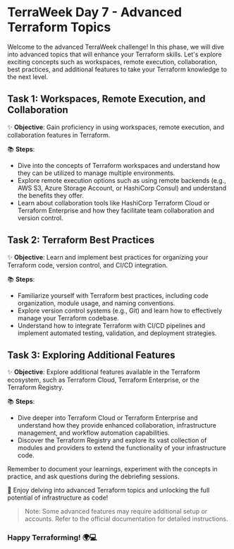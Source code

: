 # TerraWeek Day 7 - Advanced Terraform Topics

Welcome to the advanced TerraWeek challenge! In this phase, we will dive into advanced topics that will enhance your Terraform skills. Let's explore exciting concepts such as workspaces, remote execution, collaboration, best practices, and additional features to take your Terraform knowledge to the next level.

## Task 1: Workspaces, Remote Execution, and Collaboration

✨ **Objective**: Gain proficiency in using workspaces, remote execution, and collaboration features in Terraform.

📚 **Steps**:
- Dive into the concepts of Terraform workspaces and understand how they can be utilized to manage multiple environments.
- Explore remote execution options such as using remote backends (e.g., AWS S3, Azure Storage Account, or HashiCorp Consul) and understand the benefits they offer.
- Learn about collaboration tools like HashiCorp Terraform Cloud or Terraform Enterprise and how they facilitate team collaboration and version control.

## Task 2: Terraform Best Practices

✨ **Objective**: Learn and implement best practices for organizing your Terraform code, version control, and CI/CD integration.

📚 **Steps**:
- Familiarize yourself with Terraform best practices, including code organization, module usage, and naming conventions.
- Explore version control systems (e.g., Git) and learn how to effectively manage your Terraform codebase.
- Understand how to integrate Terraform with CI/CD pipelines and implement automated testing, validation, and deployment strategies.

## Task 3: Exploring Additional Features

✨ **Objective**: Explore additional features available in the Terraform ecosystem, such as Terraform Cloud, Terraform Enterprise, or the Terraform Registry.

📚 **Steps**:
- Dive deeper into Terraform Cloud or Terraform Enterprise and understand how they provide enhanced collaboration, infrastructure management, and workflow automation capabilities.
- Discover the Terraform Registry and explore its vast collection of modules and providers to extend the functionality of your infrastructure code.

Remember to document your learnings, experiment with the concepts in practice, and ask questions during the debriefing sessions.

📝 Enjoy delving into advanced Terraform topics and unlocking the full potential of infrastructure as code!

> Note: Some advanced features may require additional setup or accounts. Refer to the official documentation for detailed instructions.

### Happy Terraforming! 🌍💻
